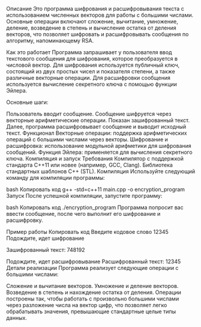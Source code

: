 Описание
Это программа шифрования и расшифровывания текста с использованием численных векторов для работы с большими числами. Основные операции включают сложение, вычитание, умножение, деление, возведение в степень и вычисление остатка от деления векторов, что позволяет шифровать и расшифровывать сообщения по алгоритму, напоминающему RSA.

Как это работает
Программа запрашивает у пользователя ввод текстового сообщения для шифрования, которое преобразуется в числовой вектор. Для шифрования используется публичный ключ, состоящий из двух простых чисел и показателя степени, а также различные векторные операции. Для расшифровки сообщения используется вычисление секретного ключа с помощью функции Эйлера.

Основные шаги:

Пользователь вводит сообщение.
Сообщение шифруется через векторные арифметические операции.
Показан зашифрованный текст.
Далее, программа расшифровывает сообщение и выводит исходный текст.
Функционал
Векторные операции: поддержка арифметических операций с большими числами через векторы.
Шифрование и расшифровка: использование модульной арифметики для шифрования сообщений.
Функция Эйлера: применяется для вычисления секретного ключа.
Компиляция и запуск
Требования
Компилятор с поддержкой стандарта C++11 или новее (например, GCC, Clang).
Библиотека стандартных шаблонов C++ (STL).
Компиляция
Используйте следующий команду для компиляции программы:

bash
Копировать код
g++ -std=c++11 main.cpp -o encryption_program
Запуск
После успешной компиляции, запустите программу:

bash
Копировать код
./encryption_program
Программа попросит вас ввести сообщение, после чего выполнит его шифрование и расшифровку.

Пример работы
Копировать код
Введите кодовое слово 
12345
Подождите, идет шифрование

Зашифрованный текст:
748192

Подождите, идет расшифровывание
Расшифрованный текст:
12345
Детали реализации
Программа реализует следующие операции с большими числами:

Сложение и вычитание векторов.
Умножение и деление векторов.
Возведение в степень и нахождение остатка от деления.
Операции построены так, чтобы работать с произвольно большими числами через разложение числа на вектор цифр, что позволяет легко обрабатывать значения, превышающие стандартные целые типы данных.
